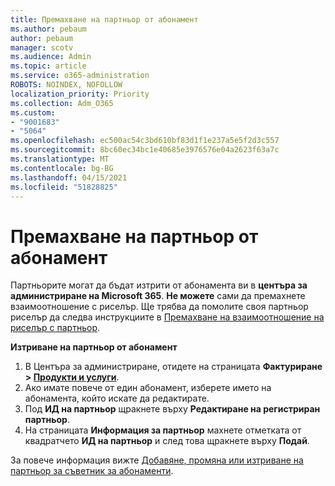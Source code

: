 ```yaml
---
title: Премахване на партньор от абонамент
ms.author: pebaum
author: pebaum
manager: scotv
ms.audience: Admin
ms.topic: article
ms.service: o365-administration
ROBOTS: NOINDEX, NOFOLLOW
localization_priority: Priority
ms.collection: Adm_O365
ms.custom:
- "9001683"
- "5064"
ms.openlocfilehash: ec500ac54c3bd610bf83d1f1e237a5e5f2d3c557
ms.sourcegitcommit: 8bc60ec34bc1e40685e3976576e04a2623f63a7c
ms.translationtype: MT
ms.contentlocale: bg-BG
ms.lasthandoff: 04/15/2021
ms.locfileid: "51828825"
---
```

# <a name="remove-a-partner-from-a-subscription"></a>Премахване на партньор от абонамент

Партньорите могат да бъдат изтрити от абонамента ви в **центъра за администриране на Microsoft 365**. **Не можете** сами да премахнете взаимоотношение с риселър. Ще трябва да помолите своя партньор риселър да следва инструкциите в [Премахване на взаимоотношение на риселър с партньор](https://docs.microsoft.com/partner-center/remove-a-relationship).

**Изтриване на партньор от абонамент**

1. В Центъра за администриране, отидете на страницата **Фактуриране > [Продукти и услуги](https://go.microsoft.com/fwlink/p/?linkid=842054)**.
2. Ако имате повече от един абонамент, изберете името на абонамента, който искате да редактирате.
3. Под **ИД на партньор** щракнете върху **Редактиране на регистриран партньор**.
4. На страницата **Информация за партньор** махнете отметката от квадратчето **ИД на партньор** и след това щракнете върху **Подай**.

За повече информация вижте [Добавяне, промяна или изтриване на партньор за съветник за абонаменти](https://docs.microsoft.com/microsoft-365/admin/misc/add-partner?view=o365-worldwide).
